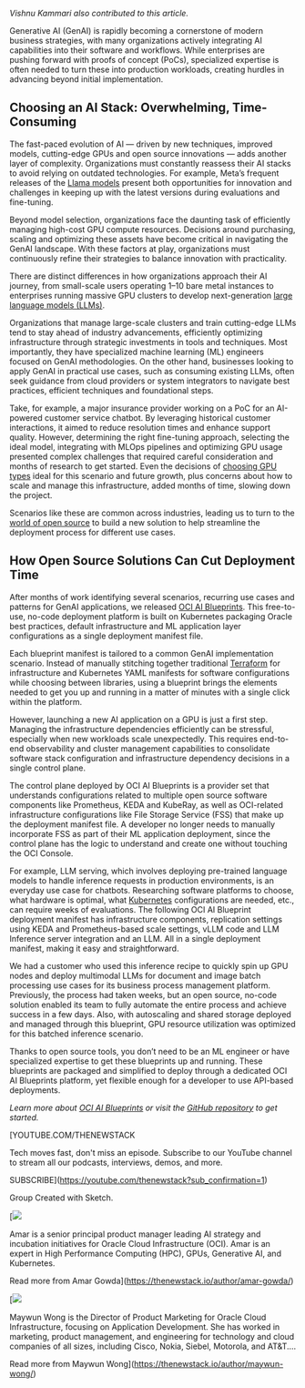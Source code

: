 *Vishnu Kammari also contributed to this article.*

Generative AI (GenAI) is rapidly becoming a cornerstone of modern business strategies, with many organizations actively integrating AI capabilities into their software and workflows. While enterprises are pushing forward with proofs of concept (PoCs), specialized expertise is often needed to turn these into production workloads, creating hurdles in advancing beyond initial implementation.

## Choosing an AI Stack: Overwhelming, Time-Consuming

The fast-paced evolution of AI — driven by new techniques, improved models, cutting-edge GPUs and open source innovations — adds another layer of complexity. Organizations must constantly reassess their AI stacks to avoid relying on outdated technologies. For example, Meta’s frequent releases of the [Llama models](https://thenewstack.io/get-started-with-metas-llama-stack-using-conda-and-ollama/) present both opportunities for innovation and challenges in keeping up with the latest versions during evaluations and fine-tuning.

Beyond model selection, organizations face the daunting task of efficiently managing high-cost GPU compute resources. Decisions around purchasing, scaling and optimizing these assets have become critical in navigating the GenAI landscape. With these factors at play, organizations must continuously refine their strategies to balance innovation with practicality.

There are distinct differences in how organizations approach their AI journey, from small-scale users operating 1–10 bare metal instances to enterprises running massive GPU clusters to develop next-generation [large language models (LLMs)](https://thenewstack.io/what-is-a-large-language-model/).

Organizations that manage large-scale clusters and train cutting-edge LLMs tend to stay ahead of industry advancements, efficiently optimizing infrastructure through strategic investments in tools and techniques. Most importantly, they have specialized machine learning (ML) engineers focused on GenAI methodologies. On the other hand, businesses looking to apply GenAI in practical use cases, such as consuming existing LLMs, often seek guidance from cloud providers or system integrators to navigate best practices, efficient techniques and foundational steps.

Take, for example, a major insurance provider working on a PoC for an AI-powered customer service chatbot. By leveraging historical customer interactions, it aimed to reduce resolution times and enhance support quality. However, determining the right fine-tuning approach, selecting the ideal model, integrating with MLOps pipelines and optimizing GPU usage presented complex challenges that required careful consideration and months of research to get started. Even the decisions of [choosing GPU types](https://thenewstack.io/ebooks/cloud-infrastructure/developers-guide-to-cloud-infrastructure-efficiency-and-sustainability/) ideal for this scenario and future growth, plus concerns about how to scale and manage this infrastructure, added months of time, slowing down the project.

Scenarios like these are common across industries, leading us to turn to the [world of open source](https://thenewstack.io/open-source/) to build a new solution to help streamline the deployment process for different use cases.

## How Open Source Solutions Can Cut Deployment Time

After months of work identifying several scenarios, recurring use cases and patterns for GenAI applications, we released [OCI AI Blueprints](http://www.oracle.com/application-development/ai-blueprints/?source=:ex:pw:::::TNS_OCIAIBlueprints_C&SC=:ex:pw:::::TNS_OCIAIBlueprints_C&pcode=). This free-to-use, no-code deployment platform is built on Kubernetes packaging Oracle best practices, default infrastructure and ML application layer configurations as a single deployment manifest file.

Each blueprint manifest is tailored to a common GenAI implementation scenario. Instead of manually stitching together traditional [Terraform](https://thenewstack.io/how-to-use-terraforms-for_each-with-examples/) for infrastructure and Kubernetes YAML manifests for software configurations while choosing between libraries, using a blueprint brings the elements needed to get you up and running in a matter of minutes with a single click within the platform.

However, launching a new AI application on a GPU is just a first step. Managing the infrastructure dependencies efficiently can be stressful, especially when new workloads scale unexpectedly. This requires end-to-end observability and cluster management capabilities to consolidate software stack configuration and infrastructure dependency decisions in a single control plane.

The control plane deployed by OCI AI Blueprints is a provider set that understands configurations related to multiple open source software components like Prometheus, KEDA and KubeRay, as well as OCI-related infrastructure configurations like File Storage Service (FSS) that make up the deployment manifest file. A developer no longer needs to manually incorporate FSS as part of their ML application deployment, since the control plane has the logic to understand and create one without touching the OCI Console.

For example, LLM serving, which involves deploying pre-trained language models to handle inference requests in production environments, is an everyday use case for chatbots. Researching software platforms to choose, what hardware is optimal, what [Kubernetes](https://thenewstack.io/kubernetes/) configurations are needed, etc., can require weeks of evaluations. The following OCI AI Blueprint deployment manifest has infrastructure components, replication settings using KEDA and Prometheus-based scale settings, vLLM code and LLM Inference server integration and an LLM. All in a single deployment manifest, making it easy and straightforward.

We had a customer who used this inference recipe to quickly spin up GPU nodes and deploy multimodal LLMs for document and image batch processing use cases for its business process management platform. Previously, the process had taken weeks, but an open source, no-code solution enabled its team to fully automate the entire process and achieve success in a few days. Also, with autoscaling and shared storage deployed and managed through this blueprint, GPU resource utilization was optimized for this batched inference scenario.

Thanks to open source tools, you don’t need to be an ML engineer or have specialized expertise to get these blueprints up and running. These blueprints are packaged and simplified to deploy through a dedicated OCI AI Blueprints platform, yet flexible enough for a developer to use API-based deployments.

*Learn more about [OCI AI Blueprints](http://www.oracle.com/application-development/ai-blueprints/?source=:ex:pw:::::TNS_OCIAIBlueprints_C&SC=:ex:pw:::::TNS_OCIAIBlueprints_C&pcode=) or visit the [GitHub repository](https://github.com/oracle-quickstart/oci-ai-blueprints) to get started.*

[YOUTUBE.COM/THENEWSTACK

Tech moves fast, don't miss an episode. Subscribe to our YouTube
channel to stream all our podcasts, interviews, demos, and more.

SUBSCRIBE](https://youtube.com/thenewstack?sub_confirmation=1)

Group
Created with Sketch.

[![](https://cdn.thenewstack.io/media/2025/06/8702bb1e-amar-gowda.jpg)

Amar is a senior principal product manager leading AI strategy and incubation initiatives for Oracle Cloud Infrastructure (OCI). Amar is an expert in High Performance Computing (HPC), GPUs, Generative AI, and Kubernetes.

Read more from Amar Gowda](https://thenewstack.io/author/amar-gowda/)

[![](https://cdn.thenewstack.io/media/2025/06/d363623b-maywun-wong.jpg)

Maywun Wong is the Director of Product Marketing for Oracle Cloud Infrastructure, focusing on Application Development. She has worked in marketing, product management, and engineering for technology and cloud companies of all sizes, including Cisco, Nokia, Siebel, Motorola, and AT&T....

Read more from Maywun Wong](https://thenewstack.io/author/maywun-wong/)